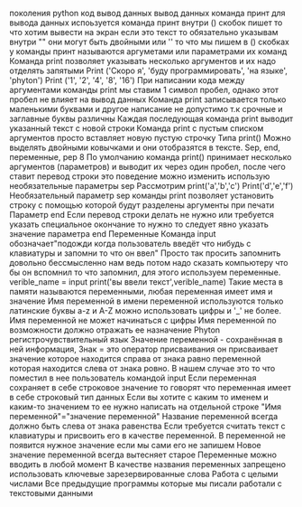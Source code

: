  поколения python код вывод данных вывод данных команда принт для вывода данных испоьзуется команда принт внутри () скобок пишет то что хотим вывести на экран если это текст то обязательно указывам внутри "" они могут быть двойными или '' то что мы пишем в () скобках у команды принт называются аргуметами или параметрами их команд
Команда print позволяет указывать несколько аргументов и их надо отделять запятыми
Print ('Скоро я', 'буду программировать', 'на языке', 'phyton')
Print ('1', '2', '4', '8', '16')
При написании кода между аргументами команды print мы ставим 1 символ пробел, однако этот пробел не влияет на вывод данных
Команда print записывается только маленькими буквами и другое написание не допустимо т.к срочные и заглавные буквы различны
Каждая последующая команда print выводит указанный текст с новой строки 
Команда print с пустым списком аргументов просто вставляет новую пустую строчку 
Типа print()
Можно выделять двойными ковычками и они отобразятся в тексте.
Sep, end, переменные, pep 8
По умолчанию команда print() принимает несколько аргументов (параметров) и выводит их через один пробел, после чего ставит перевод строки это поведение можно изменить использую необязательные параметры sep
Рассмотрим 
print('a','b','c')
Print('d','e','f')
Необязательный параметр sep команды print позволяет установить строку с помощью которой будут разделены аргументы при печати
Параметр end
Если перевод строки делать не нужно или требуется указать специальное окончание то нужно то следует явно указать значение параметра end
Переменные 
Команда input обозначает"подожди когда пользователь введёт что нибудь с клавиатуры и запомни то что он ввел"
Просто так просить запомнить довольно бессмысленно нам ведь потом надо сказать компьютеру что бы он вспомнил то что запомнил, для этого используем переменные.
verible_name = input
print('вы ввели текст',verible_name)
Такие места в памяти называются переменными, любая переменная имеет имя и значение 
Имя переменной в имени переменной используются только латинские буквы a-z и A-Z можно использовать цифры и '_' не более.
Имя переменной не может начинаться с цифры 
Имя переменной по возможности должно отражать ее назначение 
Phyton регистрочувствительный язык
Значение переменной - сохранённая в ней информация, 
Знак = это оператор присваивания он присваивает значение которое находится справа от знака равно переменной которая находится слева от знака ровно.
В нашем случае это то что поместил в нее пользователь командой input 
Если переменная сохраняет в себе строковое значение то говорят что переменная имеет в себе строковый тип данных 
Если вы хотите с каким то именем и каким-то значением то ее нужно написать на отдельной строке 
"Имя переменной"="значение переменной"
Название переменной всегда должно быть слева от знака равенства
Если требуется считать текст с клавиатуры и присвоить его в качестве переменной.
В переменной не появится нужное значение если мы сами его не запишем
Новое значение переменной всегда вытесняет старое
Переменные можно вводить в любой момент 
В качестве названия переменных запрещено использовать ключевые зарезервированные слова
Работа с целыми числами
Все предыдущие программы которые мы писали работали с текстовыми данными
